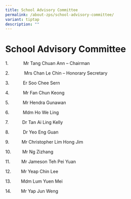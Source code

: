 ```yaml
---
title: School Advisory Committee
permalink: /about-zps/school-advisory-committee/
variant: tiptap
description: ""
---
```

<h1><strong>School Advisory Committee</strong></h1>
<p>1.&nbsp;&nbsp;&nbsp;&nbsp;&nbsp;&nbsp;&nbsp;&nbsp;&nbsp;&nbsp;&nbsp; Mr
Tang Chuan Ann – Chairman</p>
<p>2.&nbsp;&nbsp;&nbsp;&nbsp;&nbsp;&nbsp;&nbsp;&nbsp;&nbsp;&nbsp;&nbsp; Mrs
Chan Le Chin – Honorary Secretary</p>
<p>3.&nbsp;&nbsp;&nbsp;&nbsp;&nbsp;&nbsp;&nbsp;&nbsp;&nbsp;&nbsp;&nbsp;Er
Soo Chee Sern</p>
<p>4.&nbsp;&nbsp;&nbsp;&nbsp;&nbsp;&nbsp;&nbsp;&nbsp;&nbsp;&nbsp;&nbsp;Mr
Fan Chun Keong</p>
<p>5.&nbsp;&nbsp;&nbsp;&nbsp;&nbsp;&nbsp;&nbsp;&nbsp;&nbsp;&nbsp;&nbsp;Mr
Hendra Gunawan</p>
<p>6.&nbsp;&nbsp;&nbsp;&nbsp;&nbsp;&nbsp;&nbsp;&nbsp;&nbsp;&nbsp;&nbsp;Mdm
Ho We Ling</p>
<p>7.&nbsp;&nbsp;&nbsp;&nbsp;&nbsp;&nbsp;&nbsp;&nbsp;&nbsp;&nbsp; Dr Tan
Ai Ling Kelly</p>
<p>8.&nbsp;&nbsp;&nbsp;&nbsp;&nbsp;&nbsp;&nbsp;&nbsp;&nbsp;&nbsp;&nbsp;Dr
Yeo Eng Guan</p>
<p>9.&nbsp;&nbsp;&nbsp;&nbsp;&nbsp;&nbsp;&nbsp;&nbsp;&nbsp; Mr Christopher
Lim Hong Jim</p>
<p>10.&nbsp;&nbsp;&nbsp;&nbsp;&nbsp;&nbsp;&nbsp;&nbsp;&nbsp;Mr Ng Zizhang</p>
<p>11.&nbsp;&nbsp;&nbsp;&nbsp;&nbsp;&nbsp;&nbsp;&nbsp;&nbsp;Mr Jameson Teh
Pei Yuan</p>
<p>12.&nbsp;&nbsp;&nbsp;&nbsp;&nbsp;&nbsp;&nbsp;&nbsp;Mr Yeap Chin Lee</p>
<p>13.&nbsp;&nbsp;&nbsp;&nbsp;&nbsp;&nbsp;&nbsp; Mdm Lum Yuen Mei</p>
<p>14.&nbsp;&nbsp;&nbsp;&nbsp;&nbsp;&nbsp;&nbsp; Mr Yap Jun Weng</p>